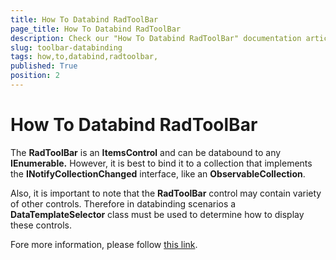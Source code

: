 ```yaml
---
title: How To Databind RadToolBar 
page_title: How To Databind RadToolBar 
description: Check our "How To Databind RadToolBar" documentation article for the RadToolBar WPF control.
slug: toolbar-databinding
tags: how,to,databind,radtoolbar,
published: True
position: 2
---
```


# How To Databind RadToolBar 

The __RadToolBar__ is an __ItemsControl__ and can be databound to any __IEnumerable.__ However, it is best to bind it to a collection that implements the __INotifyCollectionChanged__ interface, like an __ObservableCollection__. 

Also, it is important to note that the __RadToolBar__ control may contain variety of other controls. Therefore in databinding scenarios a __DataTemplateSelector__ class must be used to determine how to display these controls.

Fore more information, please follow [this link](http://blogs.telerik.com/silverlightteam/posts/10-09-28/how-to-databind-telerik-s-toolbar.aspx).
